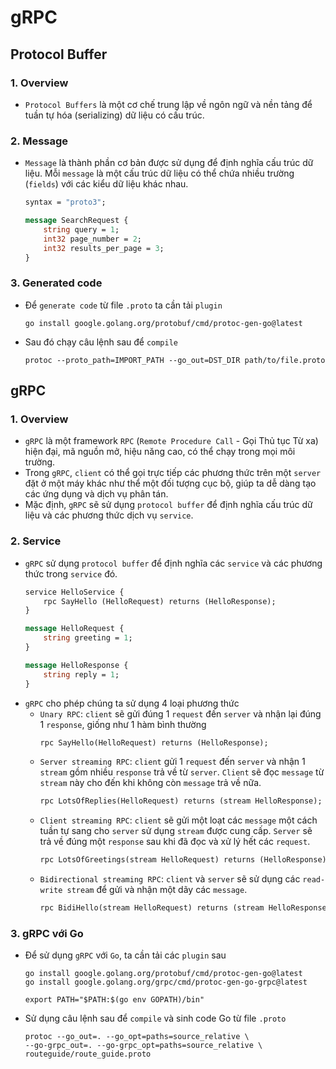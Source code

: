 # gRPC
## Protocol Buffer
### 1. Overview
- `Protocol Buffers` là một cơ chế trung lập về ngôn ngữ và nền tảng để tuần tự hóa (serializing) dữ liệu có cấu trúc.
### 2. Message
- `Message` là thành phần cơ bản được sử dụng để định nghĩa cấu trúc dữ liệu. Mỗi `message` là một cấu trúc dữ liệu có thể chứa nhiều trường (`fields`) với các kiểu dữ liệu khác nhau.
    ```proto
    syntax = "proto3";

    message SearchRequest {
        string query = 1;
        int32 page_number = 2;
        int32 results_per_page = 3;
    }
    ```

### 3. Generated code
- Để `generate code` từ file `.proto` ta cần tải `plugin`
    ```
    go install google.golang.org/protobuf/cmd/protoc-gen-go@latest
    ```
- Sau đó chạy câu lệnh sau để `compile`
    ```
    protoc --proto_path=IMPORT_PATH --go_out=DST_DIR path/to/file.proto
    ```

## gRPC
### 1. Overview
- `gRPC` là một framework `RPC` (`Remote Procedure Call` - Gọi Thủ tục Từ xa) hiện đại, mã nguồn mở, hiệu năng cao, có thể chạy trong mọi môi trường.
- Trong `gRPC`, `client` có thể gọi trực tiếp các phương thức trên một `server` đặt ở một máy khác như thể một đối tượng cục bộ, giúp ta dễ dàng tạo các ứng dụng và dịch vụ phân tán.
- Mặc định, `gRPC` sẽ sử dụng `protocol buffer` để định nghĩa cấu trúc dữ liệu và các phương thức dịch vụ `service`.
### 2. Service
- `gRPC` sử dụng `protocol buffer` để định nghĩa các `service` và các phương thức trong `service` đó.
    ```proto
    service HelloService {
        rpc SayHello (HelloRequest) returns (HelloResponse);
    }

    message HelloRequest {
        string greeting = 1;
    }

    message HelloResponse {
        string reply = 1;
    }
    ```
- `gRPC` cho phép chúng ta sử dụng 4 loại phương thức
    - `Unary RPC`: `client` sẽ gửi đúng 1 `request` đến `server` và nhận lại đúng 1 `response`, giống như 1 hàm bình thường
        ```proto
        rpc SayHello(HelloRequest) returns (HelloResponse);
        ```
    - `Server streaming RPC`: `client` gửi 1 `request` đến `server` và nhận 1 `stream` gồm nhiều `response` trả về từ `server`. `Client` sẽ đọc `message` từ `stream` này cho đến khi không còn `message` trả về nữa.
        ```proto
        rpc LotsOfReplies(HelloRequest) returns (stream HelloResponse);
        ```
    - `Client streaming RPC`: `client` sẽ gửi một loạt các `message` một cách tuần tự sang cho `server` sử dụng `stream` được cung cấp. `Server` sẽ trả về đúng một `response` sau khi đã đọc và xử lý hết các `request`.
        ```proto
        rpc LotsOfGreetings(stream HelloRequest) returns (HelloResponse);
        ```
    - `Bidirectional streaming RPC`: `client` và `server` sẽ sử dụng các `read-write stream` để gửi và nhận một dãy các `message`. 
        ```proto
        rpc BidiHello(stream HelloRequest) returns (stream HelloResponse);
        ```
### 3. gRPC với Go
- Để sử dụng `gRPC` với `Go`, ta cần tải các `plugin` sau
    ```
    go install google.golang.org/protobuf/cmd/protoc-gen-go@latest
    go install google.golang.org/grpc/cmd/protoc-gen-go-grpc@latest
    ```
    ```
    export PATH="$PATH:$(go env GOPATH)/bin"
    ```
- Sử dụng câu lệnh sau để `compile` và sinh code Go từ file `.proto`
    ```
    protoc --go_out=. --go_opt=paths=source_relative \
    --go-grpc_out=. --go-grpc_opt=paths=source_relative \
    routeguide/route_guide.proto
    ```
